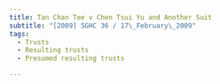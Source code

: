 ```yaml
---
title: Tan Chan Tee v Chen Tsui Yu and Another Suit
subtitle: "[2009] SGHC 36 / 17\_February\_2009"
tags:
  - Trusts
  - Resulting trusts
  - Presumed resulting trusts

---
```


